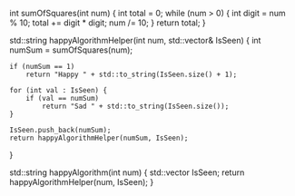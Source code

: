 int sumOfSquares(int num) {
    int total = 0;
    while (num > 0) {
        int digit = num % 10;
        total += digit * digit;
        num /= 10;
    }
    return total;
}

std::string happyAlgorithmHelper(int num, std::vector<int>& IsSeen) {
    int numSum = sumOfSquares(num);

    if (numSum == 1)
        return "Happy " + std::to_string(IsSeen.size() + 1);

    for (int val : IsSeen) {
        if (val == numSum)
            return "Sad " + std::to_string(IsSeen.size());
    }

    IsSeen.push_back(numSum);
    return happyAlgorithmHelper(numSum, IsSeen);
}

std::string happyAlgorithm(int num) {
    std::vector<int> IsSeen;
    return happyAlgorithmHelper(num, IsSeen);
}
